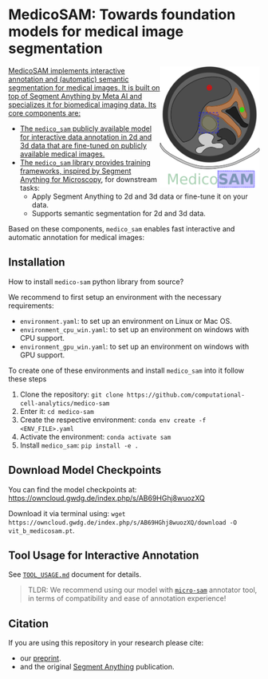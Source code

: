 # MedicoSAM: Towards foundation models for medical image segmentation

<a href="https://github.com/computational-cell-analytics/medico-sam"><img src="https://github.com/computational-cell-analytics/medico-sam/blob/master/docs/logos/logo.png" width="200" align="right">

MedicoSAM implements interactive annotation and (automatic) semantic segmentation for medical images. It is built on top of Segment Anything by Meta AI and specializes it for biomedical imaging data. Its core components are:
- The `medico_sam` publicly available model for interactive data annotation in 2d and 3d data that are fine-tuned on publicly available medical images.
- The `medico_sam` library provides training frameworks, inspired by [Segment Anything for Microscopy](https://computational-cell-analytics.github.io/micro-sam/micro_sam.html), for downstream tasks:
  - Apply Segment Anything to 2d and 3d data or fine-tune it on your data.
  - Supports semantic segmentation for 2d and 3d data.

Based on these components, `medico_sam` enables fast interactive and automatic annotation for medical images:

## Installation

How to install `medico-sam` python library from source?

We recommend to first setup an environment with the necessary requirements:
- `environment.yaml`: to set up an environment on Linux or Mac OS.
- `environment_cpu_win.yaml`: to set up an environment on windows with CPU support.
- `environment_gpu_win.yaml`: to set up an environment on windows with GPU support.

To create one of these environments and install `medico_sam` into it follow these steps

1. Clone the repository: `git clone https://github.com/computational-cell-analytics/medico-sam`
2. Enter it: `cd medico-sam`
3. Create the respective environment: `conda env create -f <ENV_FILE>.yaml`
4. Activate the environment: `conda activate sam`
5. Install `medico_sam`: `pip install -e .`

## Download Model Checkpoints

You can find the model checkpoints at: https://owncloud.gwdg.de/index.php/s/AB69HGhj8wuozXQ

Download it via terminal using: `wget https://owncloud.gwdg.de/index.php/s/AB69HGhj8wuozXQ/download -O vit_b_medicosam.pt`.

## Tool Usage for Interactive Annotation

See [`TOOL_USAGE.md`](./TOOL_USAGE.md) document for details.

> TLDR: We recommend using our model with [`micro-sam`](https://github.com/computational-cell-analytics/micro-sam) annotator tool, in terms of compatibility and ease of annotation experience!

## Citation
If you are using this repository in your research please cite:

- our [preprint](https://doi.org/10.48550/arXiv.2501.11734).
- and the original [Segment Anything](https://arxiv.org/abs/2304.02643) publication.
